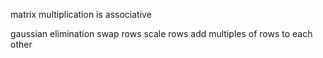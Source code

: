
matrix multiplication is associative

gaussian elimination
	swap rows
	scale rows
	add multiples of rows to each other


